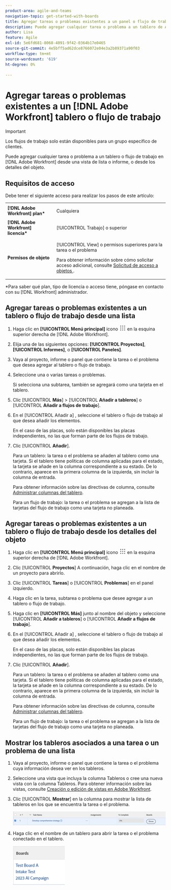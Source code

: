 ```yaml
---
product-area: agile-and-teams
navigation-topic: get-started-with-boards
title: Agregar tareas o problemas existentes a un panel o flujo de trabajo de Adobe Workfront
description: Puede agregar cualquier tarea o problema a un tablero de Adobe Workfront desde una vista de lista o de informe.
author: Lisa
feature: Agile
exl-id: 5e6fd681-8068-4091-9f42-0364b17e0465
source-git-commit: 4e5bff5ad62dce8766072e04e3a2b89371a90f03
workflow-type: tm+mt
source-wordcount: '619'
ht-degree: 0%

---
```


# Agregar tareas o problemas existentes a un [!DNL Adobe Workfront] tablero o flujo de trabajo

>[!IMPORTANT]
>
>Los flujos de trabajo solo están disponibles para un grupo específico de clientes.

Puede agregar cualquier tarea o problema a un tablero o flujo de trabajo en [!DNL Adobe Workfront] desde una vista de lista o informe, o desde los detalles del objeto.

## Requisitos de acceso

Debe tener el siguiente acceso para realizar los pasos de este artículo:

<table style="table-layout:auto">
 <col>
 <col>
 <tbody>
  <tr>
   <td role="rowheader"><strong>[!DNL Adobe Workfront] plan*</strong></td>
   <td> <p>Cualquiera</p> </td>
  </tr>
  <tr>
   <td role="rowheader"><strong>[!DNL Adobe Workfront] licencia*</strong></td>
   <td> <p>[!UICONTROL Trabajo] o superior</p> </td>
  </tr>
  <tr>
   <td role="rowheader"><strong>Permisos de objeto</strong></td>
   <td> <p>[!UICONTROL View] o permisos superiores para la tarea o el problema</p> <p>Para obtener información sobre cómo solicitar acceso adicional, consulte <a href="/help/quicksilver/workfront-basics/grant-and-request-access-to-objects/request-access.md" class="MCXref xref">Solicitud de acceso a objetos </a>.</p> </td>
  </tr>
 </tbody>
</table>

&#42;Para saber qué plan, tipo de licencia o acceso tiene, póngase en contacto con su [!DNL Workfront] administrador.

## Agregar tareas o problemas existentes a un tablero o flujo de trabajo desde una lista

1. Haga clic en **[!UICONTROL Menú principal]** icono ![](assets/main-menu-icon.png) en la esquina superior derecha de [!DNL Adobe Workfront].
1. Elija una de las siguientes opciones: **[!UICONTROL Proyectos]**, **[!UICONTROL Informes]**, o **[!UICONTROL Paneles]**.
1. Vaya al proyecto, informe o panel que contiene la tarea o el problema que desea agregar al tablero o flujo de trabajo.
1. Seleccione una o varias tareas o problemas.

   Si selecciona una subtarea, también se agregará como una tarjeta en el tablero.

1. Clic [!UICONTROL **Más**] > [!UICONTROL **Añadir a tableros**] o [!UICONTROL **Añadir a flujos de trabajo**].
1. En el [!UICONTROL Añadir a] , seleccione el tablero o flujo de trabajo al que desea añadir los elementos.

   En el caso de las placas, solo están disponibles las placas independientes, no las que forman parte de los flujos de trabajo.

1. Clic [!UICONTROL **Añadir**].

   Para un tablero: la tarea o el problema se añaden al tablero como una tarjeta. Si el tablero tiene políticas de columna aplicadas para el estado, la tarjeta se añade en la columna correspondiente a su estado. De lo contrario, aparece en la primera columna de la izquierda, sin incluir la columna de entrada.

   Para obtener información sobre las directivas de columna, consulte [Administrar columnas del tablero](/help/quicksilver/agile/get-started-with-boards/manage-board-columns.md).

   Para un flujo de trabajo: la tarea o el problema se agregan a la lista de tarjetas del flujo de trabajo como una tarjeta no planeada.

## Agregar tareas o problemas existentes a un tablero o flujo de trabajo desde los detalles del objeto

1. Haga clic en **[!UICONTROL Menú principal]** icono ![](assets/main-menu-icon.png) en la esquina superior derecha de [!DNL Adobe Workfront].
1. Clic [!UICONTROL **Proyectos**] A continuación, haga clic en el nombre de un proyecto para abrirlo.
1. Clic [!UICONTROL **Tareas**] o [!UICONTROL **Problemas**] en el panel izquierdo.
1. Haga clic en la tarea, subtarea o problema que desee agregar a un tablero o flujo de trabajo.
1. Haga clic en **[!UICONTROL Más]** junto al nombre del objeto y seleccione [!UICONTROL **Añadir a tableros**] o [!UICONTROL **Añadir a flujos de trabajo**].
1. En el [!UICONTROL Añadir a] , seleccione el tablero o flujo de trabajo al que desea añadir los elementos.

   En el caso de las placas, solo están disponibles las placas independientes, no las que forman parte de los flujos de trabajo.

1. Clic [!UICONTROL **Añadir**].

   Para un tablero: la tarea o el problema se añaden al tablero como una tarjeta. Si el tablero tiene políticas de columna aplicadas para el estado, la tarjeta se añade en la columna correspondiente a su estado. De lo contrario, aparece en la primera columna de la izquierda, sin incluir la columna de entrada.

   Para obtener información sobre las directivas de columna, consulte [Administrar columnas del tablero](/help/quicksilver/agile/get-started-with-boards/manage-board-columns.md).

   Para un flujo de trabajo: la tarea o el problema se agregan a la lista de tarjetas del flujo de trabajo como una tarjeta no planeada.

## Mostrar los tableros asociados a una tarea o un problema de una lista

1. Vaya al proyecto, informe o panel que contiene la tarea o el problema cuya información desea ver en los tableros.
1. Seleccione una vista que incluya la columna Tableros o cree una nueva vista con la columna Tableros.
Para obtener información sobre las vistas, consulte [Creación o edición de vistas en Adobe Workfront](/help/quicksilver/reports-and-dashboards/reports/reporting-elements/create-edit-views.md).
1. Clic [!UICONTROL **Mostrar**] en la columna para mostrar la lista de tableros en los que se encuentra la tarea o el problema.

   ![Mostrar tableros en la columna](assets/show-boards-in-column.png)

1. Haga clic en el nombre de un tablero para abrir la tarea o el problema conectado en el tablero.

   ![Seleccione un tablero](assets/select-board-in-column.png)
